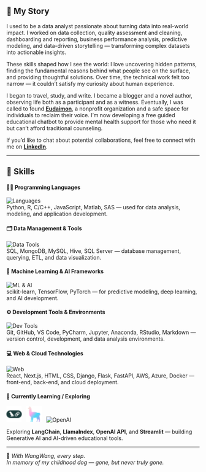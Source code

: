 ## 💫 My Story
I used to be a data analyst passionate about turning data into real-world impact. I worked on data collection, quality assessment and cleaning, dashboarding and reporting, business performance analysis, predictive modeling, and data-driven storytelling — transforming complex datasets into actionable insights.

These skills shaped how I see the world: I love uncovering hidden patterns, finding the fundamental reasons behind what people see on the surface, and providing thoughtful solutions. Over time, the technical work felt too narrow — it couldn’t satisfy my curiosity about human experience.

I began to travel, study, and write. I became a blogger and a novel author, observing life both as a participant and as a witness. Eventually, I was called to found [**Eudaimon**](https://EudaimonAI.org), a nonprofit organization and a safe space for individuals to reclaim their voice. I’m now developing a free guided educational chatbot to provide mental health support for those who need it but can’t afford traditional counseling.

If you’d like to chat about potential collaborations, feel free to connect with me on [**LinkedIn**](https://linkedin.com/in/weimengduan#gh-light-mode-only).

---

## 🧠 Skills

#### 🧑‍💻 Programming Languages
![Languages](https://skillicons.dev/icons?i=python,r,cpp,js,matlab,sas,c)  
Python, R, C/C++, JavaScript, Matlab, SAS — used for data analysis, modeling, and application development.

#### 🗂️ Data Management & Tools
![Data Tools](https://skillicons.dev/icons?i=mysql,mongodb,hive,sqlserver)  
SQL, MongoDB, MySQL, Hive, SQL Server — database management, querying, ETL, and data visualization.

#### 🤖 Machine Learning & AI Frameworks
![ML & AI](https://skillicons.dev/icons?i=sklearn,tensorflow,pytorch)  
scikit-learn, TensorFlow, PyTorch — for predictive modeling, deep learning, and AI development.

#### ⚙️ Development Tools & Environments
![Dev Tools](https://skillicons.dev/icons?i=git,github,vscode,jupyter,anaconda,pycharm,rstudio,markdown)  
Git, GitHub, VS Code, PyCharm, Jupyter, Anaconda, RStudio, Markdown — version control, development, and data analysis environments.

#### 💻 Web & Cloud Technologies
![Web](https://skillicons.dev/icons?i=react,next,html,css,django,flask,fastapi,aws,azure,docker)  
React, Next.js, HTML, CSS, Django, Flask, FastAPI, AWS, Azure, Docker — front-end, back-end, and cloud deployment.

#### 🚀 Currently Learning / Exploring
<img src="./img/langchain-color.svg" width="40" height="40" alt="LangChain" style="margin-right:8px;" />
<img src="./img/llamaindex-color.svg" width="40" height="40" alt="LlamaIndex" style="margin-right:8px;" />
<img src="./img/openai-color.svg" width="40" height="40" alt="OpenAI" style="margin-right:8px;" />

Exploring **LangChain**, **LlamaIndex**, **OpenAI API**, and **Streamlit** — building Generative AI and AI-driven educational tools.

---

🐾 *With WangWang, every step.*  
*In memory of my childhood dog — gone, but never truly gone.*
